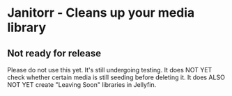 # Janitorr - Cleans up your media library

## Not ready for release
Please do not use this yet. It's still undergoing testing.
It does NOT YET check whether certain media is still seeding before deleting it.
It does ALSO NOT YET create "Leaving Soon" libraries in Jellyfin.


